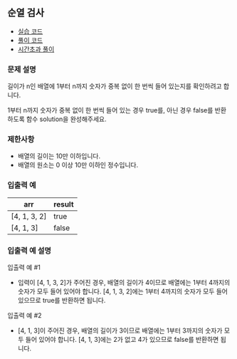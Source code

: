 ## 순열 검사

- [실습 코드](실습.java)
- [풀이 코드](풀이.java)
- [시간초과 풀이](시간초과_풀이.java)

### 문제 설명
길이가 n인 배열에 1부터 n까지 숫자가 중복 없이 한 번씩 들어 있는지를 확인하려고 합니다.

1부터 n까지 숫자가 중복 없이 한 번씩 들어 있는 경우 true를, 아닌 경우 false를 반환하도록 함수 solution을 완성해주세요.

### 제한사항
- 배열의 길이는 10만 이하입니다.
- 배열의 원소는 0 이상 10만 이하인 정수입니다.

### 입출력 예
|arr|result|
|---|---|
|[4, 1, 3, 2]|true|
|[4, 1, 3]|false|

### 입출력 예 설명
입출력 예 #1
- 입력이 [4, 1, 3, 2]가 주어진 경우, 배열의 길이가 4이므로 배열에는 1부터 4까지의 숫자가 모두 들어 있어야 합니다. [4, 1, 3, 2]에는 1부터 4까지의 숫자가 모두 들어 있으므로 true를 반환하면 됩니다.

입출력 예 #2
- [4, 1, 3]이 주어진 경우, 배열의 길이가 3이므로 배열에는 1부터 3까지의 숫자가 모두 들어 있어야 합니다. [4, 1, 3]에는 2가 없고 4가 있으므로 false를 반환하면 됩니다.